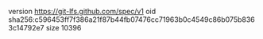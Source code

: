 version https://git-lfs.github.com/spec/v1
oid sha256:c596453ff7f386a21f87b44fb07476cc71963b0c4549c86b075b8363c14792e7
size 10396
